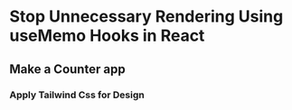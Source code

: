 <h1>Stop Unnecessary Rendering Using useMemo Hooks in React</h1>

<h2>Make a Counter app</h2>
<h3>Apply Tailwind Css for Design</h3>
